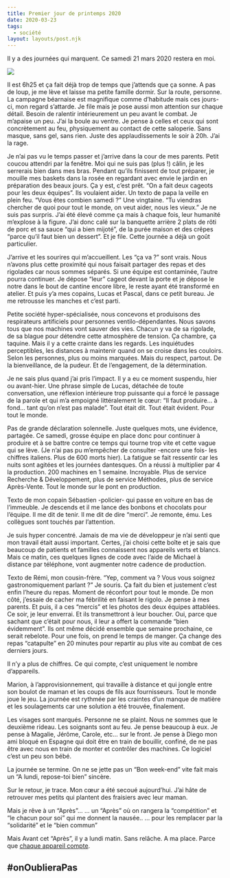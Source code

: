 ```yaml
---
title: Premier jour de printemps 2020
date: 2020-03-23
tags:
  - société
layout: layouts/post.njk
---
```


Il y a des journées qui marquent. Ce samedi 21 mars 2020 restera en moi.

<div class="flex justify-center">
  <img class="max-w-sm post-img" src="/static/img/together.jpeg">
</div>

Il est 6h25 et ça fait déjà trop de temps que j’attends que ça sonne. A pas de loup, je me lève et laisse ma petite famille dormir. Sur la route, personne. La campagne béarnaise est magnifique comme d’habitude mais ces jours-ci, mon regard s’attarde. Je file mais je pose aussi mon attention sur chaque détail. Besoin de ralentir intérieurement un peu avant le combat. Je m’apaise un peu. J’ai la boule au ventre. Je pense à celles et ceux qui sont concrètement au feu, physiquement au contact de cette saloperie. Sans masque, sans gel, sans rien. Juste des applaudissements le soir à 20h. J’ai la rage.

Je n’ai pas vu le temps passer et j’arrive dans la cour de mes parents. Petit coucou attendri par la fenêtre. Moi qui ne suis pas (plus !) câlin, je les serrerais bien dans mes bras. Pendant qu’ils finissent de tout préparer, je mouille mes baskets dans la rosée en regardant avec envie le jardin en préparation des beaux jours. Ça y est, c’est prêt. “On a fait deux cageots pour les deux équipes”. Ils voulaient aider. Un texto de papa la veille en plein feu. “Vous êtes combien samedi ?” Une vingtaine. “Tu viendras chercher de quoi pour tout le monde, on veut aider, nous les vieux.” Je ne suis pas surpris. J’ai été élevé comme ça mais à chaque fois, leur humanité m’explose à la figure. J’ai donc calé sur la banquette arrière 2 plats de rôti de porc et sa sauce “qui a bien mijoté”, de la purée maison et des crêpes “parce qu’il faut bien un dessert”. Et je file. Cette journée a déjà un goût particulier.

J’arrive et les sourires qui m’accueillent. Les “ça va ?” sont vrais. Nous n’avons plus cette proximité qui nous faisait partager des repas et des rigolades car nous sommes séparés. Si une équipe est contaminée, l’autre pourra continuer. Je dépose “leur” cageot devant la porte et je dépose le notre dans le bout de cantine encore libre, le reste ayant été transformé en atelier. Et puis y’a mes copains, Lucas et Pascal, dans ce petit bureau. Je me retrousse les manches et c’est parti.

Petite société hyper-spécialisée, nous concevons et produisons des respirateurs artificiels pour personnes ventilo-dépendantes. Nous savons tous que nos machines vont sauver des vies. Chacun y va de sa rigolade, de sa blague pour détendre cette atmosphère de tension. Ça chambre, ça taquine. Mais il y a cette crainte dans les regards. Les inquiétudes perceptibles, les distances à maintenir quand on se croise dans les couloirs. Selon les personnes, plus ou moins marquées. Mais du respect, partout. De la bienveillance, de la pudeur. Et de l’engagement, de la détermination.

Je ne sais plus quand j’ai pris l’impact. Il y a eu ce moment suspendu, hier ou avant-hier. Une phrase simple de Lucas, détachée de toute conversation, une réflexion intérieure trop puissante qui a forcé le passage de la parole et qui m’a empoigné littéralement le cœur: “Il faut produire… à fond… tant qu’on n’est pas malade”. Tout était dit. Tout était évident. Pour tout le monde.

Pas de grande déclaration solennelle. Juste quelques mots, une évidence, partagée. Ce samedi, grosse équipe en place donc pour continuer à produire et à se battre contre ce temps qui tourne trop vite et cette vague qui se lève. (Je n’ai pas pu m’empêcher de consulter -encore une fois- les chiffres italiens. Plus de 600 morts hier). La fatigue se fait ressentir car les nuits sont agitées et les journées dantesques. On a réussi à multiplier par 4 la production. 200 machines en 1 semaine. Incroyable. Plus de service Recherche & Développement, plus de service Méthodes, plus de service Après-Vente. Tout le monde sur le pont en production.

Texto de mon copain Sébastien -policier- qui passe en voiture en bas de l’immeuble. Je descends et il me lance des bonbons et chocolats pour l’équipe. Il me dit de tenir. Il me dit de dire “merci”. Je remonte, ému. Les collègues sont touchés par l’attention.

Je suis hyper concentré. Jamais de ma vie de développeur je n’ai senti que mon travail était aussi important. Certes, j’ai choisi cette boîte et je sais que beaucoup de patients et familles connaissent nos appareils verts et blancs. Mais ce matin, ces quelques lignes de code avec l’aide de Michael à distance par téléphone, vont augmenter notre cadence de production.

Texto de Rémi, mon cousin-frère. “Yep, comment va ? Vous vous soignez gastronomiquement parlant ?” Je souris. Ça fait du bien et justement c’est enfin l’heure du repas. Moment de réconfort pour tout le monde. De mon côté, j’essaie de cacher ma fébrilité en faisant le rigolo. Je pense à mes parents. Et puis, il a ces “mercis” et les photos des deux équipes attablées. Ce soir, je leur enverrai. Et ils transmettront à leur boucher. Oui, parce que sachant que c’était pour nous, il leur a offert la commande “bien évidemment”. Ils ont même décidé ensemble que semaine prochaine, ce serait rebelote. Pour une fois, on prend le temps de manger. Ça change des repas “catapulte” en 20 minutes pour repartir au plus vite au combat de ces derniers jours.

Il n’y a plus de chiffres. Ce qui compte, c’est uniquement le nombre d’appareils.

Marion, à l’approvisionnement, qui travaille à distance et qui jongle entre son boulot de maman et les coups de fils aux fournisseurs. Tout le monde joue le jeu. La journée est rythmée par les craintes d’un manque de matière et les soulagements car une solution a été trouvée, finalement.

Les visages sont marqués. Personne ne se plaint. Nous ne sommes que le deuxième rideau. Les soignants sont au feu. Je pense beaucoup à eux. Je pense à Magalie, Jérôme, Carole, etc… sur le front. Je pense à Diego mon ami bloqué en Espagne qui doit être en train de bouillir, confiné, de ne pas être avec nous en train de monter et contrôler des machines. Ce logiciel c’est un peu son bébé.

La journée se termine. On ne se jette pas un “Bon week-end” vite fait mais un “A lundi, repose-toi bien” sincère.

Sur le retour, je trace. Mon cœur a été secoué aujourd’hui. J’ai hâte de retrouver mes petits qui plantent des fraisiers avec leur maman.

Mais je rêve à un “Après”…
… un “Après” où on rangera la “compétition” et “le chacun pour soi” qui me donnent la nausée..
… pour les remplacer par la “solidarité” et le “bien commun”

Mais Avant cet “Après”, il y a lundi matin. Sans relâche. A ma place. Parce que [chaque appareil compte](https://twitter.com/peioroth64/status/1240598812621787139).

## #onOublieraPas